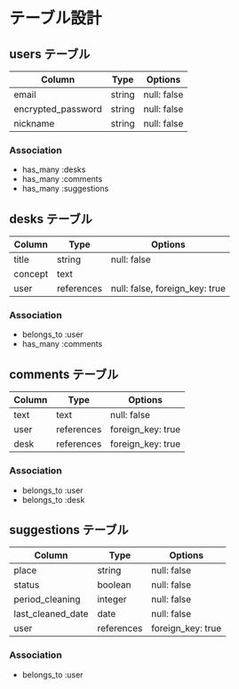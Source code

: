 # テーブル設計

## users テーブル

| Column            | Type       | Options     |
| ----------------- | ---------- | ----------- |
| email             | string     | null: false |
| encrypted_password| string     | null: false |
| nickname          | string     | null: false |

### Association

- has_many :desks
- has_many :comments
- has_many :suggestions


## desks テーブル

| Column            | Type       | Options     |
| ----------------- | ---------- | ----------- |
| title             | string     | null: false |
| concept           | text       |             |
| user              | references | null: false, foreign_key: true |

### Association

- belongs_to :user
- has_many :comments

## comments テーブル

| Column      | Type       | Options           |
|-------------|------------|-------------------|
| text        | text       | null: false       |
| user        | references | foreign_key: true |
| desk        | references | foreign_key: true |

### Association

- belongs_to :user
- belongs_to :desk

## suggestions テーブル

| Column            | Type       | Options           |
|-------------------|------------|-------------------|
| place             | string     | null: false       |
| status            | boolean    | null: false       |
| period_cleaning   | integer    | null: false       |
| last_cleaned_date | date       | null: false       |
| user              | references | foreign_key: true |

### Association

- belongs_to :user